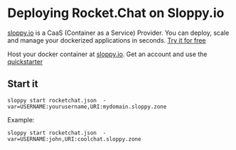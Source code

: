 # Deploying Rocket.Chat on Sloppy.io

[sloppy.io](http://sloppy.io) is a CaaS (Container as a Service) Provider. You can deploy, scale and manage your dockerized applications in seconds. [Try it for free](http://sloppy.io/#signup)

Host your docker container at [sloppy.io](http://sloppy.io). Get an account and use the [quickstarter](https://github.com/sloppyio/quickstarters/tree/master/rocketchat)

## Start it

```
sloppy start rocketchat.json  -var=USERNAME:yourusername,URI:mydomain.sloppy.zone
```

Example:

```
sloppy start rocketchat.json  -var=USERNAME:john,URI:coolchat.sloppy.zone
```
